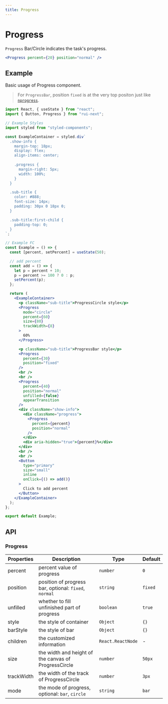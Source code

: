 ```yaml
---
title: Progress
---
```


# Progress

`Progress` Bar/Circle indicates the task's progress.

```jsx
<Progress percent={20} position="normal" />
```

## Example

Basic usage of Progress component.

> For `ProgressBar`, position `fixed` is at the very top positon just like [`nprogress`](https://www.npmjs.com/package/nprogress).

```jsx live=local
import React, { useState } from "react";
import { Button, Progress } from "rui-next";

// Example Styles
import styled from "styled-components";

const ExampleContainer = styled.div`
  .show-info {
    margin-top: 18px;
    display: flex;
    align-items: center;
    
    .progress {
      margin-right: 5px;
      width: 100%;
    }
  }

  .sub-title {
    color: #888;
    font-size: 14px;
    padding: 30px 0 18px 0;
  }

  .sub-title:first-child {
    padding-top: 0;
  }
`;

// Example FC
const Example = () => {
  const [percent, setPercent] = useState(50);

  // add percent
  const add = () => {
    let p = percent + 10;
    p = percent >= 100 ? 0 : p;
    setPercent(p);
  };

  return (
    <ExampleContainer>
      <p className="sub-title">ProgressCircle style</p>
      <Progress
        mode="circle"
        percent={60}
        size={80}
        trackWidth={8}
      >
        60%
      </Progress>

      <p className="sub-title">ProgressBar style</p>
      <Progress
        percent={30}
        position="fixed"
      />
      <br />
      <br />
      <Progress
        percent={40}
        position="normal"
        unfilled={false}
        appearTransition
      />
      <div className="show-info">
        <div className="progress">
          <Progress
            percent={percent}
            position="normal"
          />
        </div>
        <div aria-hidden="true">{percent}%</div>
      </div>
      <br />
      <br />
      <Button
        type="primary"
        size="small"
        inline
        onClick={() => add()}
      >
        Click to add percent
      </Button>
    </ExampleContainer>
  );
};

export default Example;
```

## API

### Progress

Properties | Description | Type | Default
-----------|------------|------|--------
| percent | percent value of progress | `number` | `0` |
| position | position of progress bar, optional: `fixed`, `normal` | `string` | `fixed` |
| unfilled | whether to fill unfinished part of progress | `boolean` | `true` |
| style | the style of container | `Object` | `{}` |
| barStyle | the style of bar | `Object` | `{}` |
| children | the customized information | `React.ReactNode` | - |
| size | the width and height of the canvas of ProgressCircle | `number` | `50px` |
| trackWidth | the width of the track of ProgressCircle | `number` | `3px` |
| mode | the mode of progress, optional: `bar`, `circle` | `string` | `bar` |
